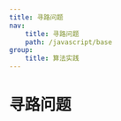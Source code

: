 ```yaml
---
title: 寻路问题
nav:
    title: 寻路问题
    path: /javascript/base
group:
    title: 算法实践
---
```


# 寻路问题

<code src="./demo/FindTheWay.tsx" compact inline />
